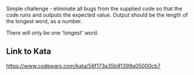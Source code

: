 Simple challenge - eliminate all bugs from the supplied code so that the code runs and outputs the expected value. Output should be the length of the longest word, as a number.

There will only be one 'longest' word.

## Link to Kata
https://www.codewars.com/kata/56f173a35b91399a05000cb7